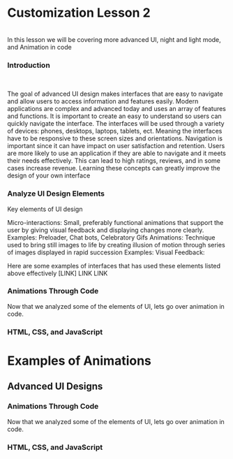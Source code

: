 <html>
    <head>
    <link rel="stylesheet" href="page2.css">
    </head>
    <body>
    <div>
        <!--Description of what customization 2 might be like and the topics that will be covered-->
        <h1>Customization Lesson 2</h1>
        <br>
        <d>In this lesson we will be covering more advanced UI, night and light mode, and Animation in code</d>
    </div>
    <div>
        <h3>Introduction</h3>
        <br>
        <p>The goal of advanced UI design makes interfaces that are easy to navigate and allow users to access information and features easily. 
        Modern applications are complex and advanced today and uses an array of features and functions. It is important to create an easy to understand so users can quickly navigate the interface.
        The interfaces will be used through a variety of devices: phones, desktops, laptops, tablets, ect. Meaning the interfaces have to be responsive to these screen sizes and orientations.
        Navigation is important since it can have impact on user satisfaction and retention. Users are more likely to use an application if they are able to navigate and it meets their needs effectively. This can lead to high ratings, reviews, and in some cases increase revenue.
        Learning these concepts can greatly improve the design of your own interface</p>
    </div>
    <div>
        <h3>Analyze UI Design Elements</h3>
        <p>Key elements of UI design</p>
        <p>Micro-interactions: Small, preferably functional animations that support the user by giving visual feedback and displaying changes more clearly.
        Examples: Preloader, Chat bots, Celebratory Gifs
        Animations: Technique used to bring still images to life by creating illusion of motion through series of images displayed in rapid succession
        Examples:
        Visual Feedback:</p>
        <p>Here are some examples of interfaces that has used these elements listed above effectively [LINK] LINK LINK</p>
    </div>
    <div>
        <h3>Animations Through Code</h3>
        <p>Now that we analyzed some of the elements of UI, lets go over animation in code.</p>
    </div>
    <div>
        <h3>HTML, CSS, and JavaScript</h3>
    </div>
    <h1>Examples of Animations</h1>
    <div class="box"></div>
</div>
</body>


<!--Title of the whole lesson-->
<section class="">
<h2>Advanced UI Designs</h2>
</section>

<!--Introduction to the lesson part 1-->





<!--Introduction to the second part of the lesson-->
<section class="">
<h3>Animations Through Code</h3>
<p>Now that we analyzed some of the elements of UI, lets go over animation in code.</p>
<!--Animations can be created through code and students will be learning how to code basic animation-->
</section>

<section class="">
<h3>HTML, CSS, and JavaScript</h3>
<p>    </p>






